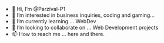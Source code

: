 - 👋 Hi, I’m @Parzival-P1
- 👀 I’m interested in business inquiries, coding and gaming...
- 🌱 I’m currently learning ... WebDev  
- 💞️ I’m looking to collaborate on ... Web Development projects
- 📫 How to reach me ... here and there.

<!---
Parzival-P1/Parzival-P1 is a ✨ special ✨ repository because its `README.md` (this file) appears on your GitHub profile.
You can click the Preview link to take a look at your changes.
--->
